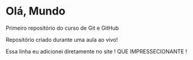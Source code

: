 # Olá, Mundo
 Primeiro repositório do curso de Git e GitHub

Repositório criado durante uma aula ao vivo!

Essa linha eu adicionei diretamente  no site ! QUE IMPRESSECIONANTE !
